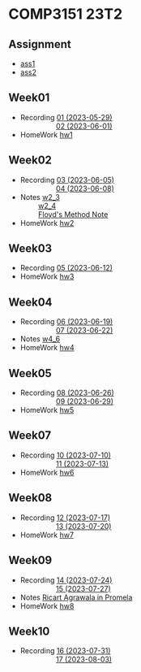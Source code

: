 # COMP3151 23T2

## Assignment
- [ass1](/ass1/)
- [ass2](/ass2/)

## Week01
- Recording [01 (2023-05-29)](https://www.youtube.com/watch?v=gw0n_I52S84&list=PLt4WIqcTn9kITBdpmnho5okXljO1I3USA&index=1)  
&emsp;&emsp;&emsp;&emsp;&emsp;[02 (2023-06-01)](https://www.youtube.com/watch?v=3mIhWl1UvCI&list=PLt4WIqcTn9kITBdpmnho5okXljO1I3USA&index=2)
- HomeWork [hw1](/hw/hw1.md)

## Week02
- Recording [03 (2023-06-05)](https://www.youtube.com/watch?v=Xl-zrBeYaWk&list=PLt4WIqcTn9kITBdpmnho5okXljO1I3USA&index=3)  
&emsp;&emsp;&emsp;&emsp;&emsp;[04 (2023-06-08)](https://www.youtube.com/watch?v=Z61GQRXcEQA&list=PLt4WIqcTn9kITBdpmnho5okXljO1I3USA&index=4)
- Notes [w2_3](/note/w2_3/)  
&emsp;&emsp;&ensp;[w2_4](/note/w2_4/)  
&emsp;&emsp;&ensp;[Floyd's Method Note](/note/floyd_note.pdf)  
- HomeWork [hw2](/hw/hw2.md)

## Week03
- Recording [05 (2023-06-12)](https://www.youtube.com/watch?v=8OmNfgJybNE&list=PLt4WIqcTn9kITBdpmnho5okXljO1I3USA&index=5)  
- HomeWork [hw3](/hw/hw3.md)


## Week04
- Recording [06 (2023-06-19)](https://www.youtube.com/watch?v=OPPsymnDvNc&list=PLt4WIqcTn9kITBdpmnho5okXljO1I3USA&index=6)  
&emsp;&emsp;&emsp;&emsp;&emsp;[07 (2023-06-22)](https://www.youtube.com/watch?v=aiVrUd-DOyU&list=PLt4WIqcTn9kITBdpmnho5okXljO1I3USA&index=7)
- Notes [w4_6](/note/w4_6)  
- HomeWork [hw4](/hw/hw4.md)

## Week05
- Recording [08 (2023-06-26)](https://www.youtube.com/watch?v=1uUbXLrIhks&list=PLt4WIqcTn9kITBdpmnho5okXljO1I3USA&index=8)  
&emsp;&emsp;&emsp;&emsp;&emsp;[09 (2023-06-29)](https://www.youtube.com/watch?v=SMiQolugfdA&list=PLt4WIqcTn9kITBdpmnho5okXljO1I3USA&index=9) 
- HomeWork [hw5](/hw/hw5.md)

## Week07
- Recording [10 (2023-07-10)](https://www.youtube.com/watch?v=yQYdCFA3CtQ&list=PLt4WIqcTn9kITBdpmnho5okXljO1I3USA&index=10)  
&emsp;&emsp;&emsp;&emsp;&emsp;[11 (2023-07-13)](https://www.youtube.com/watch?v=i8dbpAZzXwU&list=PLt4WIqcTn9kITBdpmnho5okXljO1I3USA&index=11) 
- HomeWork [hw6](/hw/hw6.md)

## Week08
- Recording [12 (2023-07-17)](https://www.youtube.com/watch?v=nuT9vkiCdaI&list=PLt4WIqcTn9kITBdpmnho5okXljO1I3USA&index=12)  
&emsp;&emsp;&emsp;&emsp;&emsp;[13 (2023-07-20)](https://www.youtube.com/watch?v=R5p971VYSKE&list=PLt4WIqcTn9kITBdpmnho5okXljO1I3USA&index=13) 
- HomeWork [hw7](/hw/hw7.md)

## Week09
- Recording [14 (2023-07-24)](https://www.youtube.com/watch?v=PjNXn14F1FU&list=PLt4WIqcTn9kITBdpmnho5okXljO1I3USA&index=14)  
&emsp;&emsp;&emsp;&emsp;&emsp;[15 (2023-07-27)](https://www.youtube.com/watch?v=v_-et9t-78M&list=PLt4WIqcTn9kITBdpmnho5okXljO1I3USA&index=15) 
- Notes [Ricart Agrawala in Promela](/note/Ricart-Agrawala.pml) 
- HomeWork [hw8](/hw/hw8.md)

## Week10
- Recording [16 (2023-07-31)](https://www.youtube.com/watch?v=cBJFN3GLmPo&list=PLt4WIqcTn9kITBdpmnho5okXljO1I3USA&index=16)  
&emsp;&emsp;&emsp;&emsp;&emsp;[17 (2023-08-03)](https://www.youtube.com/watch?v=vwdWGlZSR7w&list=PLt4WIqcTn9kITBdpmnho5okXljO1I3USA&index=17) 